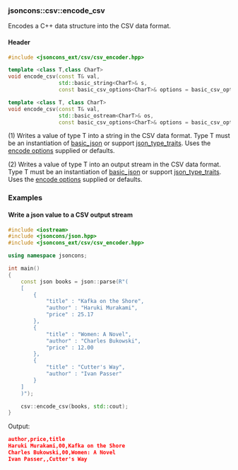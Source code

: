 ### jsoncons::csv::encode_csv

Encodes a C++ data structure into the CSV data format.

#### Header
```c++
#include <jsoncons_ext/csv/csv_encoder.hpp>

template <class T,class CharT>
void encode_csv(const T& val, 
                std::basic_string<CharT>& s, 
                const basic_csv_options<CharT>& options = basic_csv_options<CharT>::default_options())); // (1)

template <class T, class CharT>
void encode_csv(const T& val, 
                std::basic_ostream<CharT>& os, 
                const basic_csv_options<CharT>& options = basic_csv_options<CharT>::default_options())); // (2)
```

(1) Writes a value of type T into a string in the CSV data format. Type T must be an instantiation of [basic_json](../json.md) 
or support [json_type_traits](../json_type_traits.md). Uses the [encode options](csv_options.md)
supplied or defaults.

(2) Writes a value of type T into an output stream in the CSV data format. Type T must be an instantiation of [basic_json](../json.md) 
or support [json_type_traits](../json_type_traits.md). Uses the [encode options](csv_options.md)
supplied or defaults.

### Examples

#### Write a json value to a CSV output stream

```c++
#include <iostream>
#include <jsoncons/json.hpp>
#include <jsoncons_ext/csv/csv_encoder.hpp>

using namespace jsoncons;

int main()
{
    const json books = json::parse(R"(
    [
        {
            "title" : "Kafka on the Shore",
            "author" : "Haruki Murakami",
            "price" : 25.17
        },
        {
            "title" : "Women: A Novel",
            "author" : "Charles Bukowski",
            "price" : 12.00
        },
        {
            "title" : "Cutter's Way",
            "author" : "Ivan Passer"
        }
    ]
    )");

    csv::encode_csv(books, std::cout);
}
```
Output:
```json
author,price,title
Haruki Murakami,00,Kafka on the Shore
Charles Bukowski,00,Women: A Novel
Ivan Passer,,Cutter's Way
```


